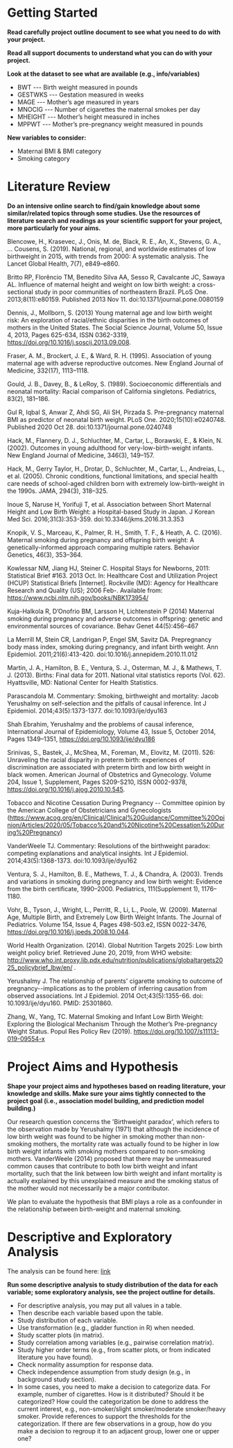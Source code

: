 # Getting Started

**Read carefully project outline document to see what you need to do with your project.**

**Read all support documents to understand what you can do with your project.**

**Look at the dataset to see what are available (e.g., info/variables)**

* BWT --- Birth weight measured in pounds
* GESTWKS --- Gestation measured in weeks
* MAGE --- Mother’s age measured in years
* MNOCIG --- Number of cigarettes the maternal smokes per day
* MHEIGHT --- Mother’s height measured in inches
* MPPWT --- Mother’s pre-pregnancy weight measured in pounds

**New variables to consider:**
  
* Maternal BMI & BMI category
* Smoking category

# Literature Review

**Do an intensive online search to find/gain knowledge about some similar/related topics through some studies. Use the resources of literature search and readings as your scientific support for your project, more particularly for your aims.**

Blencowe, H., Krasevec, J., Onis, M. de, Black, R. E., An, X., Stevens, G. A., … Cousens, S. (2019). National, regional, and worldwide estimates of low birthweight in 2015, with trends from 2000: A systematic analysis. The Lancet Global Health, 7(7), e849–e860.

Britto RP, Florêncio TM, Benedito Silva AA, Sesso R, Cavalcante JC, Sawaya AL. Influence of maternal height and weight on low birth weight: a cross-sectional study in poor communities of northeastern Brazil. PLoS One. 2013;8(11):e80159. Published 2013 Nov 11. doi:10.1371/journal.pone.0080159

Dennis, J., Mollborn, S. (2013) Young maternal age and low birth weight risk: An exploration of racial/ethnic disparities in the birth outcomes of mothers in the United States. The Social Science Journal, Volume 50, Issue 4, 2013, Pages 625-634, ISSN 0362-3319, https://doi.org/10.1016/j.soscij.2013.09.008.

Fraser, A. M., Brockert, J. E., & Ward, R. H. (1995). Association of young maternal age with adverse reproductive outcomes. New England Journal of Medicine, 332(17), 1113–1118.

Gould, J. B., Davey, B., & LeRoy, S. (1989). Socioeconomic differentials and neonatal mortality: Racial comparison of California singletons. Pediatrics, 83(2), 181–186.

Gul R, Iqbal S, Anwar Z, Ahdi SG, Ali SH, Pirzada S. Pre-pregnancy maternal BMI as predictor of neonatal birth weight. PLoS One. 2020;15(10):e0240748. Published 2020 Oct 28. doi:10.1371/journal.pone.0240748

Hack, M., Flannery, D. J., Schluchter, M., Cartar, L., Borawski, E., & Klein, N. (2002). Outcomes in young adulthood for very-low-birth-weight infants. New England Journal of Medicine, 346(3), 149–157.

Hack, M., Gerry Taylor, H., Drotar, D., Schluchter, M., Cartar, L., Andreias, L., et al. (2005). Chronic conditions, functional limitations, and special health care needs of school-aged children born with extremely low-birth-weight in the 1990s. JAMA, 294(3), 318–325.

Inoue S, Naruse H, Yorifuji T, et al. Association between Short Maternal Height and Low Birth Weight: a Hospital-based Study in Japan. J Korean Med Sci. 2016;31(3):353-359. doi:10.3346/jkms.2016.31.3.353

Knopik, V. S., Marceau, K., Palmer, R. H., Smith, T. F., & Heath, A. C. (2016). Maternal smoking during pregnancy and offspring birth weight: A genetically-informed approach comparing multiple raters. Behavior Genetics, 46(3), 353–364.

Kowlessar NM, Jiang HJ, Steiner C. Hospital Stays for Newborns, 2011: Statistical Brief #163. 2013 Oct. In: Healthcare Cost and Utilization Project (HCUP) Statistical Briefs [Internet]. Rockville (MD): Agency for Healthcare Research and Quality (US); 2006 Feb-. Available from: https://www.ncbi.nlm.nih.gov/books/NBK173954/

Kuja-Halkola R, D’Onofrio BM, Larsson H, Lichtenstein P (2014) Maternal smoking during pregnancy and adverse outcomes in offspring: genetic and environmental sources of covariance. Behav Genet 44(5):456–467

La Merrill M, Stein CR, Landrigan P, Engel SM, Savitz DA. Prepregnancy body mass index, smoking during pregnancy, and infant birth weight. Ann Epidemiol. 2011;21(6):413-420. doi:10.1016/j.annepidem.2010.11.012

Martin, J. A., Hamilton, B. E., Ventura, S. J., Osterman, M. J., & Mathews, T. J. (2013). Births: Final data for 2011. National vital statistics reports (Vol. 62). Hyattsville, MD: National Center for Health Statistics.

Parascandola M. Commentary: Smoking, birthweight and mortality: Jacob Yerushalmy on self-selection and the pitfalls of causal inference. Int J Epidemiol. 2014;43(5):1373-1377. doi:10.1093/ije/dyu163

Shah Ebrahim, Yerushalmy and the problems of causal inference, International Journal of Epidemiology, Volume 43, Issue 5, October 2014, Pages 1349–1351, https://doi.org/10.1093/ije/dyu186

Srinivas, S., Bastek, J., McShea, M., Foreman, M., Elovitz, M. (2011). 526: Unraveling the racial disparity in preterm birth: experiences of discrimination are associated with preterm birth and low birth weight in black women. American Journal of Obstetrics and Gynecology. Volume 204, Issue 1, Supplement, Pages S209-S210, ISSN 0002-9378, https://doi.org/10.1016/j.ajog.2010.10.545.

Tobacco and Nicotine Cessation During Pregnancy -- Committee opinion by the American College of Obstetricians and Gynecologists (https://www.acog.org/en/Clinical/Clinical%20Guidance/Committee%20Opinion/Articles/2020/05/Tobacco%20and%20Nicotine%20Cessation%20During%20Pregnancy)

VanderWeele TJ. Commentary: Resolutions of the birthweight paradox: competing explanations and analytical insights. Int J Epidemiol. 2014;43(5):1368-1373. doi:10.1093/ije/dyu162

Ventura, S. J., Hamilton, B. E., Mathews, T. J., & Chandra, A. (2003). Trends and variations in smoking during pregnancy and low birth weight: Evidence from the birth certificate, 1990–2000. Pediatrics, 111(Supplement 1), 1176–1180.

Vohr, B., Tyson, J., Wright, L., Perritt, R., Li, L., Poole, W. (2009). Maternal Age, Multiple Birth, and Extremely Low Birth Weight Infants. The Journal of Pediatrics. Volume 154, Issue 4, Pages 498-503.e2, ISSN 0022-3476, https://doi.org/10.1016/j.jpeds.2008.10.044.

World Health Organization. (2014). Global Nutrition Targets 2025: Low birth weight policy brief. Retrieved June 20, 2019, from WHO website: http://www.who.int.proxy.lib.pdx.edu/nutrition/publications/globaltargets2025_policybrief_lbw/en/ .

Yerushalmy J. The relationship of parents' cigarette smoking to outcome of pregnancy--implications as to the problem of inferring causation from observed associations. Int J Epidemiol. 2014 Oct;43(5):1355-66. doi: 10.1093/ije/dyu160. PMID: 25301860.

Zhang, W., Yang, TC. Maternal Smoking and Infant Low Birth Weight: Exploring the Biological Mechanism Through the Mother’s Pre-pregnancy Weight Status. Popul Res Policy Rev (2019). https://doi.org/10.1007/s11113-019-09554-x


# Project Aims and Hypothesis
**Shape your project aims and hypotheses based on reading literature, your knowledge and skills. Make sure your aims tightly connected to the project goal (i.e., association model building, and prediction model building.)**

Our research question concerns the 'Birthweight paradox', which refers to the observation made by Yerushalmy (1971) that although the incidence of low birth weight was found to be higher in smoking mother than non-smoking mothers, the mortality rate was actually found to be higher in low birth weight infants with smoking mothers compared to non-smoking mothers. VanderWeele (2014) proposed that there may be unmeasured common causes that contribute to both low birth weight and infant mortality, such that the link between low birth weight and infant mortality is actually explained by this unexplained measure and the smoking status of the mother would not necessarily be a major contributor.

We plan to evaluate the hypothesis that BMI plays a role as a confounder in the relationship between birth-weight and maternal smoking.

# Descriptive and Exploratory Analysis 

The analysis can be found here: [link](https://matthew-hoctor.github.io/BSTA512-Project/Preliminary-Analysis.html)

**Run some descriptive analysis to study distribution of the data for each variable; some exploratory analysis, see the project outline for details.**

* For descriptive analysis, you may put all values in a table.
* Then describe each variable based upon the table.
* Study distribution of each variable.
* Use transformation (e.g., gladder function in R) when needed.
* Study scatter plots (in matrix).
* Study correlation among variables (e.g., pairwise correlation matrix).
* Study higher order terms (e.g., from scatter plots, or from indicated literature you have found).
* Check normality assumption for response data.
* Check independence assumption from study design (e.g., in background study section).
* In some cases, you need to make a decision to categorize data. For example, number of cigarettes. How is it distributed? Should it be categorized? How could the categorization be done to address the current interest, e.g., non-smoker/slight smoker/moderate smoker/heavy smoker. Provide references to support the thresholds for the categorization. If there are few observations in a group, how do you make a decision to regroup it to an adjacent group, lower one or upper one? 

